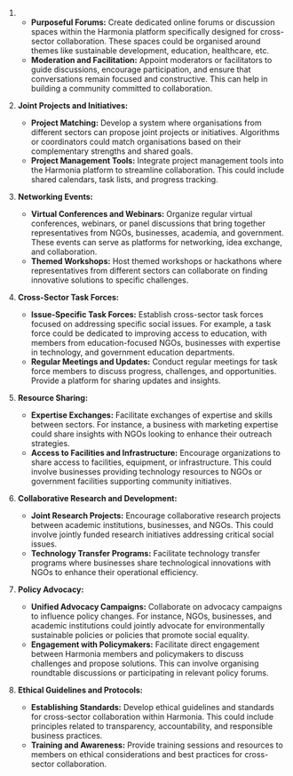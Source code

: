1. - **Purposeful Forums:** Create dedicated online forums or discussion spaces within the Harmonia platform specifically designed for cross-sector collaboration. These spaces could be organised around themes like sustainable development, education, healthcare, etc.
    - **Moderation and Facilitation:** Appoint moderators or facilitators to guide discussions, encourage participation, and ensure that conversations remain focused and constructive. This can help in building a community committed to collaboration.
2. **Joint Projects and Initiatives:**
    
    - **Project Matching:** Develop a system where organisations from different sectors can propose joint projects or initiatives. Algorithms or coordinators could match organisations based on their complementary strengths and shared goals.
    - **Project Management Tools:** Integrate project management tools into the Harmonia platform to streamline collaboration. This could include shared calendars, task lists, and progress tracking.
3. **Networking Events:**
    
    - **Virtual Conferences and Webinars:** Organize regular virtual conferences, webinars, or panel discussions that bring together representatives from NGOs, businesses, academia, and government. These events can serve as platforms for networking, idea exchange, and collaboration.
    - **Themed Workshops:** Host themed workshops or hackathons where representatives from different sectors can collaborate on finding innovative solutions to specific challenges.
4. **Cross-Sector Task Forces:**
    
    - **Issue-Specific Task Forces:** Establish cross-sector task forces focused on addressing specific social issues. For example, a task force could be dedicated to improving access to education, with members from education-focused NGOs, businesses with expertise in technology, and government education departments.
    - **Regular Meetings and Updates:** Conduct regular meetings for task force members to discuss progress, challenges, and opportunities. Provide a platform for sharing updates and insights.
5. **Resource Sharing:**
    
    - **Expertise Exchanges:** Facilitate exchanges of expertise and skills between sectors. For instance, a business with marketing expertise could share insights with NGOs looking to enhance their outreach strategies.
    - **Access to Facilities and Infrastructure:** Encourage organizations to share access to facilities, equipment, or infrastructure. This could involve businesses providing technology resources to NGOs or government facilities supporting community initiatives.
6. **Collaborative Research and Development:**
    
    - **Joint Research Projects:** Encourage collaborative research projects between academic institutions, businesses, and NGOs. This could involve jointly funded research initiatives addressing critical social issues.
    - **Technology Transfer Programs:** Facilitate technology transfer programs where businesses share technological innovations with NGOs to enhance their operational efficiency.
7. **Policy Advocacy:**
    
    - **Unified Advocacy Campaigns:** Collaborate on advocacy campaigns to influence policy changes. For instance, NGOs, businesses, and academic institutions could jointly advocate for environmentally sustainable policies or policies that promote social equality.
    - **Engagement with Policymakers:** Facilitate direct engagement between Harmonia members and policymakers to discuss challenges and propose solutions. This can involve organising roundtable discussions or participating in relevant policy forums.
8. **Ethical Guidelines and Protocols:**
    
    - **Establishing Standards:** Develop ethical guidelines and standards for cross-sector collaboration within Harmonia. This could include principles related to transparency, accountability, and responsible business practices.
    - **Training and Awareness:** Provide training sessions and resources to members on ethical considerations and best practices for cross-sector collaboration.